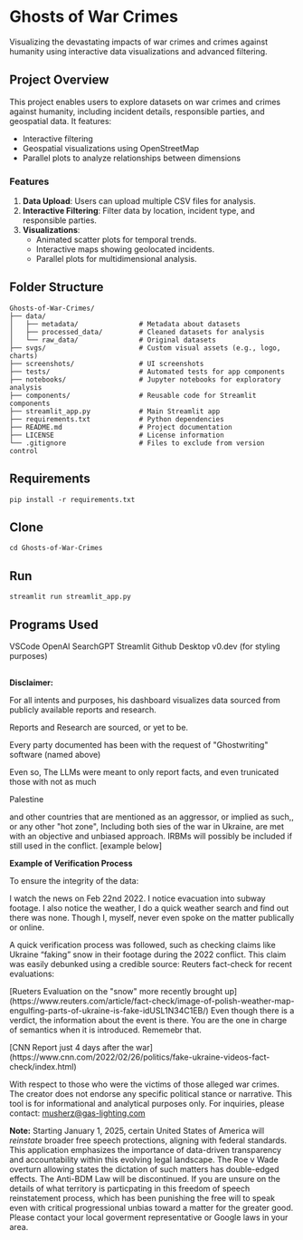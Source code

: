 
# Ghosts of War Crimes
Visualizing the devastating impacts of war crimes and crimes against humanity using interactive data visualizations and advanced filtering.

## Project Overview
This project enables users to explore datasets on war crimes and crimes against humanity, including incident details, responsible parties, and geospatial data. It features:
- Interactive filtering
- Geospatial visualizations using OpenStreetMap
- Parallel plots to analyze relationships between dimensions

### Features
1. **Data Upload**: Users can upload multiple CSV files for analysis.
2. **Interactive Filtering**: Filter data by location, incident type, and responsible parties.
3. **Visualizations**:
   - Animated scatter plots for temporal trends.
   - Interactive maps showing geolocated incidents.
   - Parallel plots for multidimensional analysis.

## Folder Structure
```
Ghosts-of-War-Crimes/
├── data/
│   ├── metadata/               # Metadata about datasets
│   ├── processed_data/         # Cleaned datasets for analysis
│   └── raw_data/               # Original datasets
├── svgs/                       # Custom visual assets (e.g., logo, charts)
├── screenshots/                # UI screenshots
├── tests/                      # Automated tests for app components
├── notebooks/                  # Jupyter notebooks for exploratory analysis
├── components/                 # Reusable code for Streamlit components
├── streamlit_app.py            # Main Streamlit app
├── requirements.txt            # Python dependencies
├── README.md                   # Project documentation
├── LICENSE                     # License information
└── .gitignore                  # Files to exclude from version control

```
## Requirements

```
pip install -r requirements.txt
```
## Clone
```git clone https://github.com/musha1140/Ghosts-of-War-Crimes.git
cd Ghosts-of-War-Crimes
```
## Run
```
streamlit run streamlit_app.py
```
## Programs Used
VSCode
OpenAI SearchGPT
Streamlit
Github Desktop
v0.dev (for styling purposes)

##
   **Disclaimer:**
    <p>For all intents and purposes, his dashboard visualizes data sourced from publicly available reports and research. </p>
    <p>Reports and Research are sourced, or yet to be.</p>
    <p>Every party documented has been with the request of "Ghostwriting" software (named above)</p>
    <p>Even so, The LLMs were meant to only report facts, and even trunicated those with not as much</p>
  <p>Palestine</p> <!-- End of Vertical Self-Insert -->and other countries that are mentioned as an aggressor, or implied as such,, or any other "hot zone", Including both sies of the war in Ukraine, are met with an objective and unbiased approach. IRBMs will possibly be included if still used in the conflict. [example below]
  
  **Example of Verification Process**

To ensure the integrity of the data:

 <p> I watch the news on Feb 22nd 2022. I notice evacuation into subway footage. I also notice the weather, I do a quick weather search and find out there was none. Though I, myself, never even spoke on the matter publically or online. </p>
   A quick verification process was followed, such as checking claims like Ukraine “faking” snow in their footage during the 2022 conflict. This claim was easily debunked using a credible source: Reuters fact-check for recent evaluations:
 <p>  [Rueters Evaluation on the "snow" more recently brought up](https://www.reuters.com/article/fact-check/image-of-polish-weather-map-engulfing-parts-of-ukraine-is-fake-idUSL1N34C1EB/) Even though there is a verdict, the information about the event is there. You are the one in charge of semantics when it is introduced. Rememebr that.</p>
<p></p>[CNN Report just 4 days after the war](https://www.cnn.com/2022/02/26/politics/fake-ukraine-videos-fact-check/index.html)</p>

  With respect to those who were the victims of those alleged war crimes.
  The creator does not endorse any specific political stance or narrative. This tool is for informational and analytical purposes only. 
 For inquiries, please contact: [musherz@gas-lighting.com](mailto:musherz@gas-lighting.com)


**Note:** Starting January 1, 2025, certain United States of America will *reinstate* broader free speech protections, aligning with federal standards. This application emphasizes the importance of data-driven transparency and accountability within this evolving legal landscape. The Roe v Wade overturn allowing states the dictation of such matters has double-edged effects.  The Anti-BDM Law will be discontinued. If you are unsure on the details of what territory is particpating in this freedom of speech reinstatement process, which has been punishing the free will to speak even with critical progressional unbias toward a matter for the greater good. Please contact your local goverment representative or Google laws in your area.

